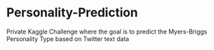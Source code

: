 # Personality-Prediction
Private Kaggle Challenge where the goal is to predict the Myers-Briggs Personality Type based on Twitter text data
